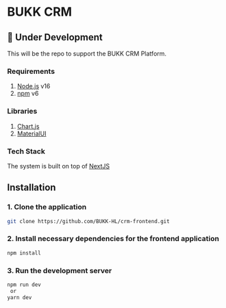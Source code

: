 # BUKK CRM

## **🚧 Under Development**

This will be the repo to support the BUKK CRM Platform.

### Requirements

1. [Node.js](https://nodejs.org/) v16
2. [npm](https://npmjs.org/) v6

### Libraries

1. [Chart.js](https://chartjs.org)
2. [MaterialUI](https://mui.com)

### Tech Stack

The system is built on top of [NextJS](https://nextjs.org/)

## Installation

### 1. Clone the application

```sh
git clone https://github.com/BUKK-HL/crm-frontend.git
```

### 2. Install necessary dependencies for the frontend application

```sh
npm install
```

### 3. Run the development server

```bash
npm run dev
 or
yarn dev
```
